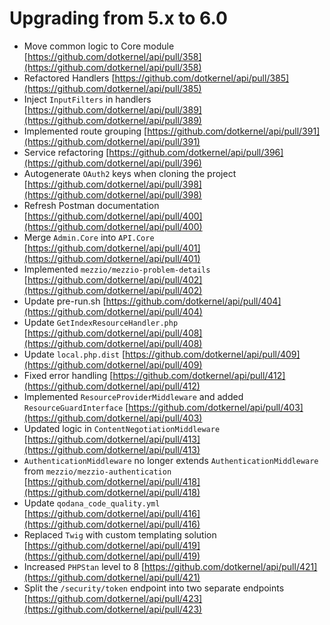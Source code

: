 # Upgrading from 5.x to 6.0

* Move common logic to Core module [https://github.com/dotkernel/api/pull/358](https://github.com/dotkernel/api/pull/358)
* Refactored Handlers [https://github.com/dotkernel/api/pull/385](https://github.com/dotkernel/api/pull/385)
* Inject `InputFilters` in handlers [https://github.com/dotkernel/api/pull/389](https://github.com/dotkernel/api/pull/389)
* Implemented route grouping [https://github.com/dotkernel/api/pull/391](https://github.com/dotkernel/api/pull/391)
* Service refactoring [https://github.com/dotkernel/api/pull/396](https://github.com/dotkernel/api/pull/396)
* Autogenerate `OAuth2` keys when cloning the project [https://github.com/dotkernel/api/pull/398](https://github.com/dotkernel/api/pull/398)
* Refresh Postman documentation [https://github.com/dotkernel/api/pull/400](https://github.com/dotkernel/api/pull/400)
* Merge `Admin.Core` into `API.Core` [https://github.com/dotkernel/api/pull/401](https://github.com/dotkernel/api/pull/401)
* Implemented `mezzio/mezzio-problem-details` [https://github.com/dotkernel/api/pull/402](https://github.com/dotkernel/api/pull/402)
* Update pre-run.sh [https://github.com/dotkernel/api/pull/404](https://github.com/dotkernel/api/pull/404)
* Update `GetIndexResourceHandler.php` [https://github.com/dotkernel/api/pull/408](https://github.com/dotkernel/api/pull/408)
* Update `local.php.dist` [https://github.com/dotkernel/api/pull/409](https://github.com/dotkernel/api/pull/409)
* Fixed error handling [https://github.com/dotkernel/api/pull/412](https://github.com/dotkernel/api/pull/412)
* Implemented `ResourceProviderMiddleware` and added `ResourceGuardInterface` [https://github.com/dotkernel/api/pull/403](https://github.com/dotkernel/api/pull/403)
* Updated logic in `ContentNegotiationMiddleware` [https://github.com/dotkernel/api/pull/413](https://github.com/dotkernel/api/pull/413)
* `AuthenticationMiddleware` no longer extends `AuthenticationMiddleware` from `mezzio/mezzio-authentication` [https://github.com/dotkernel/api/pull/418](https://github.com/dotkernel/api/pull/418)
* Update `qodana_code_quality.yml` [https://github.com/dotkernel/api/pull/416](https://github.com/dotkernel/api/pull/416)
* Replaced `Twig` with custom templating solution [https://github.com/dotkernel/api/pull/419](https://github.com/dotkernel/api/pull/419)
* Increased `PHPStan` level to 8 [https://github.com/dotkernel/api/pull/421](https://github.com/dotkernel/api/pull/421)
* Split the `/security/token` endpoint into two separate endpoints [https://github.com/dotkernel/api/pull/423](https://github.com/dotkernel/api/pull/423)
